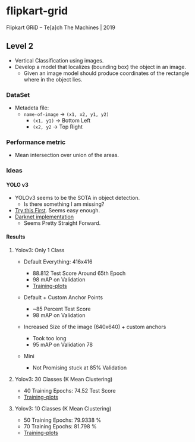 # flipkart-grid
Flipkart GRiD – Te[a]ch The Machines | 2019

## Level 2

- Vertical Classification using images.
- Develop a model that localizes (bounding box) the object in an image.
    + Given an image model should produce coordinates of the rectangle where in the object lies.

### DataSet

- Metadeta file: 
    + `name-of-image` -> `(x1, x2, y1, y2)`
        + `(x1, y1)` -> Bottom Left
        + `(x2, y2` -> Top Right 

### Performance metric

- Mean intersection over union of the areas.

### Ideas

#### YOLO v3
- YOLOv3 seems to be the SOTA in object detection.
    + Is there something I am missing?
- [Try this First](https://towardsdatascience.com/object-detection-with-10-lines-of-code-d6cb4d86f606). Seems easy enough.
- [Darknet implementation](https://pjreddie.com/darknet/yolo/)
    + Seems Pretty Straight Forward.

#### Results

1. Yolov3: Only 1 Class
    - Default Everything: 416x416
        + 88.812 Test Score Around 65th Epoch
        + 98 mAP on Validation
        - [Training-plots](yolov3/plots/plot-1-416.pdf) 

    - Default + Custom Anchor Points
        + ~85 Percent Test Score
        + 98 mAP on Validation

    - Increased Size of the image (640x640) + custom anchors
        + Took too long
        + 95 mAP on Validation 78
    
    - Mini
        + Not Promising stuck at 85% Validation

2. Yolov3: 30 Classes (K Mean Clustering)
    - 40 Training Epochs: 74.52 Test Score
    - [Training-plots](yolov3/plots/plot-30-416.pdf) 

3. Yolov3: 10 Classes (K Mean Clustering)
    - 50 Training Epochs: 79.9338 %
    - 70 Training Epochs: 81.798 %
    - [Training-plots](yolov3/plots/plot-10-416.pdf) 